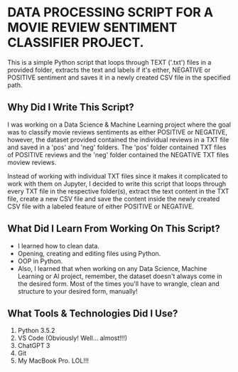 # DATA PROCESSING SCRIPT FOR A MOVIE REVIEW SENTIMENT CLASSIFIER PROJECT.
This is a simple Python script that loops through TEXT ('.txt') files in a provided folder, extracts the text and labels if it's either, NEGATIVE or POSITIVE sentiment and saves it in a newly created CSV file in the specified path.


## Why Did I Write This Script?
I was working on a Data Science & Machine Learning project where the goal was to classify movie reviews sentiments as either POSITIVE or NEGATIVE, however, the dataset provided contained the individual reviews in a TXT file and saved in a 'pos' and 'neg' folders. The 'pos' folder contained TXT files of POSITIVE reviews and the 'neg' folder contained the NEGATIVE TXT files moview reviews.

Instead of working with individual TXT files since it makes it complicated to work with them on Jupyter, I decided to write this script that loops through every TXT file in the respective folder(s), extract the text content in the TXT file, create a new CSV file and save the content inside the newly created CSV file with a labeled feature of either POSITIVE or NEGATIVE.


## What Did I Learn From Working On This Script?
- I learned how to clean data.
- Opening, creating and editing files using Python.
- OOP in Python.
- Also, I learned that when working on any Data Science, Machine Learning or AI project, remember, the dataset doesn't always come in the desired form. Most of the times you'll have to wrangle, clean and structure to your desired form, manually!


## What Tools & Technologies Did I Use?
1. Python 3.5.2
2. VS Code (Obviously! Well... almost!!!)
3. ChatGPT 3
4. Git
5. My MacBook Pro. LOL!!!
